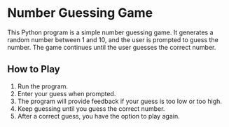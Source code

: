 # Number Guessing Game

This Python program is a simple number guessing game. It generates a random number between 1 and 10, and the user is prompted to guess the number. The game continues until the user guesses the correct number.

## How to Play

1. Run the program.
2. Enter your guess when prompted.
3. The program will provide feedback if your guess is too low or too high.
4. Keep guessing until you guess the correct number.
5. After a correct guess, you have the option to play again.
